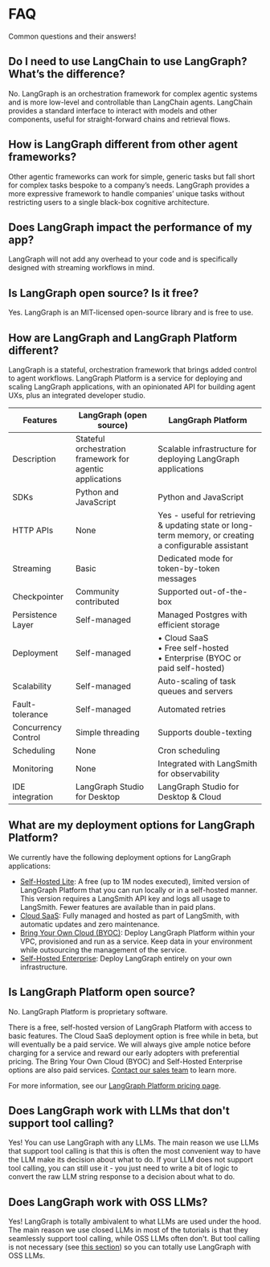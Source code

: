 # FAQ

Common questions and their answers!

## Do I need to use LangChain to use LangGraph? What’s the difference?

No. LangGraph is an orchestration framework for complex agentic systems and is more low-level and controllable than LangChain agents. LangChain provides a standard interface to interact with models and other components, useful for straight-forward chains and retrieval flows.

## How is LangGraph different from other agent frameworks?

Other agentic frameworks can work for simple, generic tasks but fall short for complex tasks bespoke to a company’s needs. LangGraph provides a more expressive framework to handle companies’ unique tasks without restricting users to a single black-box cognitive architecture.

## Does LangGraph impact the performance of my app?

LangGraph will not add any overhead to your code and is specifically designed with streaming workflows in mind.

## Is LangGraph open source? Is it free?

Yes. LangGraph is an MIT-licensed open-source library and is free to use.

## How are LangGraph and LangGraph Platform different?

LangGraph is a stateful, orchestration framework that brings added control to agent workflows. LangGraph Platform is a service for deploying and scaling LangGraph applications, with an opinionated API for building agent UXs, plus an integrated developer studio.

| Features | LangGraph (open source) | LangGraph Platform |
|----------|------------------------|-------------------|
| Description | Stateful orchestration framework for agentic applications | Scalable infrastructure for deploying LangGraph applications |
| SDKs | Python and JavaScript | Python and JavaScript |
| HTTP APIs | None | Yes - useful for retrieving & updating state or long-term memory, or creating a configurable assistant |
| Streaming | Basic | Dedicated mode for token-by-token messages |
| Checkpointer | Community contributed | Supported out-of-the-box |
| Persistence Layer | Self-managed | Managed Postgres with efficient storage |
| Deployment | Self-managed | • Cloud SaaS <br> • Free self-hosted <br> • Enterprise (BYOC or paid self-hosted) |
| Scalability | Self-managed | Auto-scaling of task queues and servers |
| Fault-tolerance | Self-managed | Automated retries |
| Concurrency Control | Simple threading | Supports double-texting |
| Scheduling | None | Cron scheduling |
| Monitoring | None | Integrated with LangSmith for observability |
| IDE integration | LangGraph Studio for Desktop | LangGraph Studio for Desktop & Cloud |

## What are my deployment options for LangGraph Platform?

We currently have the following deployment options for LangGraph applications:

- [‍Self-Hosted Lite](./deployment_options.md#self-hosted-lite): A free (up to 1M nodes executed), limited version of LangGraph Platform that you can run locally or in a self-hosted manner. This version requires a LangSmith API key and logs all usage to LangSmith. Fewer features are available than in paid plans.
- [Cloud SaaS](./deployment_options.md#cloud-saas): Fully managed and hosted as part of LangSmith, with automatic updates and zero maintenance.
- [‍Bring Your Own Cloud (BYOC)](./deployment_options.md#bring-your-own-cloud): Deploy LangGraph Platform within your VPC, provisioned and run as a service. Keep data in your environment while outsourcing the management of the service.
- [Self-Hosted Enterprise](./deployment_options.md#self-hosted-enterprise): Deploy LangGraph entirely on your own infrastructure.

## Is LangGraph Platform open source?

No. LangGraph Platform is proprietary software.

There is a free, self-hosted version of LangGraph Platform with access to basic features. The Cloud SaaS deployment option is free while in beta, but will eventually be a paid service. We will always give ample notice before charging for a service and reward our early adopters with preferential pricing. The Bring Your Own Cloud (BYOC) and Self-Hosted Enterprise options are also paid services. [Contact our sales team](https://www.langchain.com/contact-sales) to learn more.

For more information, see our [LangGraph Platform pricing page](https://www.langchain.com/pricing-langgraph-platform).

## Does LangGraph work with LLMs that don't support tool calling?

Yes! You can use LangGraph with any LLMs. The main reason we use LLMs that support tool calling is that this is often the most convenient way to have the LLM make its decision about what to do. If your LLM does not support tool calling, you can still use it - you just need to write a bit of logic to convert the raw LLM string response to a decision about what to do.

## Does LangGraph work with OSS LLMs?

Yes! LangGraph is totally ambivalent to what LLMs are used under the hood. The main reason we use closed LLMs in most of the tutorials is that they seamlessly support tool calling, while OSS LLMs often don't. But tool calling is not necessary (see [this section](#does-langgraph-work-with-llms-that-dont-support-tool-calling)) so you can totally use LangGraph with OSS LLMs.
